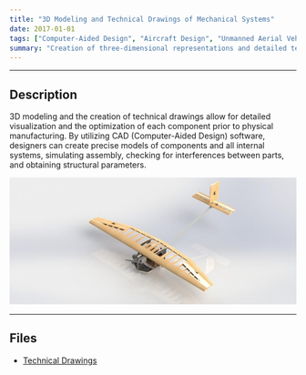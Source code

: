 ```yaml
---
title: "3D Modeling and Technical Drawings of Mechanical Systems"
date: 2017-01-01
tags: ["Computer-Aided Design", "Aircraft Design", "Unmanned Aerial Vehicle"]
summary: "Creation of three-dimensional representations and detailed technical drawings of mechanical systems, aiming to design, analyze, and manufacture components with precision."
---
```


---

## Description

3D modeling and the creation of technical drawings allow for detailed visualization and the optimization of each component prior to physical manufacturing. By utilizing CAD (Computer-Aided Design) software, designers can create precise models of components and all internal systems, simulating assembly, checking for interferences between parts, and obtaining structural parameters.

![](3d_modeling.jpeg)

---

## Files

+ [Technical Drawings](technical_drawing.pdf)

